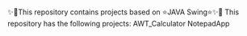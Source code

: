 ✨🌟This repository contains projects based on ⭐JAVA Swing⭐✨🌟 
This repository has the following projects:
AWT_Calculator
NotepadApp